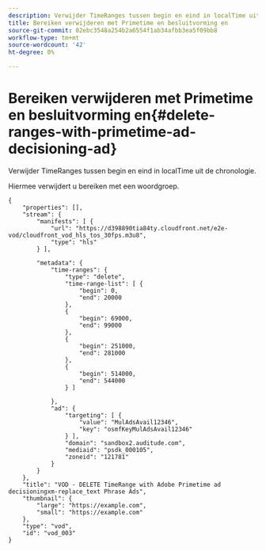 ```yaml
---
description: Verwijder TimeRanges tussen begin en eind in localTime uit de chronologie.
title: Bereiken verwijderen met Primetime en besluitvorming en
source-git-commit: 02ebc3548a254b2a6554f1ab34afbb3ea5f09bb8
workflow-type: tm+mt
source-wordcount: '42'
ht-degree: 0%

---
```


# Bereiken verwijderen met Primetime en besluitvorming en{#delete-ranges-with-primetime-ad-decisioning-ad}

Verwijder TimeRanges tussen begin en eind in localTime uit de chronologie.

Hiermee verwijdert u bereiken met een woordgroep.

```
{   
    "properties": [],
    "stream": {
        "manifests": [ {
            "url": "https://d398890tia84ty.cloudfront.net/e2e-vod/cloudfront_vod_hls_tos_30fps.m3u8",
            "type": "hls"
        } ],

        "metadata": {
            "time-ranges": {
                "type": "delete",
                "time-range-list": [ {
                    "begin": 0,
                    "end": 20000
                },
                {
                    "begin": 69000,
                    "end": 99000
                },
                {
                    "begin": 251000,
                    "end": 281000
                },
                {
                    "begin": 514000,
                    "end": 544000
                } ]

            },
            "ad": {
                "targeting": [ {
                    "value": "MulAdsAvail12346",
                    "key": "osmfKeyMulAdsAvail12346"
                } ],
                "domain": "sandbox2.auditude.com",
                "mediaid": "psdk_000105",
                "zoneid": "121781"
            }     
        }
    },   
    "title": "VOD - DELETE TimeRange with Adobe Primetime ad decisioningxm-replace_text Phrase Ads",
    "thumbnail": {
        "large": "https://example.com",
        "small": "https://example.com"
    },
    "type": "vod",
    "id": "vod_003"
}
```
